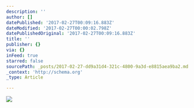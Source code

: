 ```yaml
---
description: ''
author: []
datePublished: '2017-02-27T00:09:16.883Z'
dateModified: '2017-02-27T00:00:02.798Z'
datePublishedOriginal: '2017-02-27T00:09:16.883Z'
title: ''
publisher: {}
via: {}
inFeed: true
starred: false
sourcePath: _posts/2017-02-27-dd9a31d4-321c-4800-9a3d-e8815aea9ba2.md
_context: 'http://schema.org'
_type: Article

---
```

![](https://the-grid-user-content.s3-us-west-2.amazonaws.com/cfd7937f-8d4e-4663-8a05-33e2fbdc40ba.jpg)